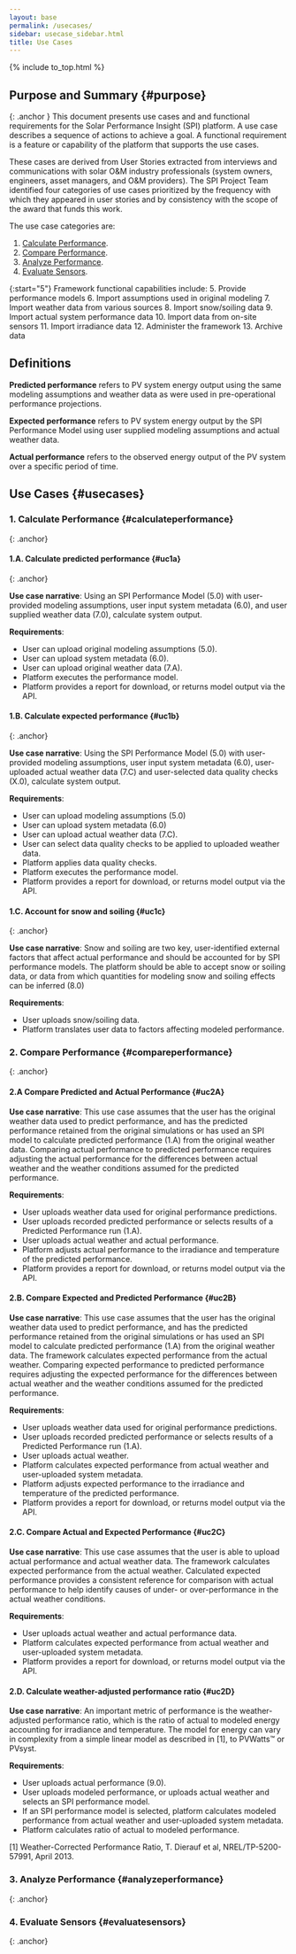 ```yaml
---
layout: base
permalink: /usecases/
sidebar: usecase_sidebar.html
title: Use Cases
---
```


{% include to_top.html %}

## Purpose and Summary {#purpose}
{: .anchor }
This document presents use cases and and functional requirements for the Solar Performance
Insight (SPI) platform. A use case describes a sequence of actions to achieve a goal. A functional
requirement is a feature or capability of the platform that supports the use cases.

These cases are derived from User Stories extracted from interviews and communications with solar
O&M industry professionals (system owners, engineers, asset managers, and O&M providers). The SPI
Project Team identified four categories of use cases prioritized by the frequency with which they
appeared in user stories and by consistency with the scope of the award that funds this work.

The use case categories are:

1. [Calculate Performance](#calculateperformance).
2. [Compare Performance](#compareperformance).
3. [Analyze Performance](#analyzeperformance).
4. [Evaluate Sensors](#evaluatesensors).

{:start="5"}
Framework functional capabilities include:
5. Provide performance models
6. Import assumptions used in original modeling
7. Import weather data from various sources
8. Import snow/soiling data
9. Import actual system performance data
10. Import  data from on-site sensors
11. Import irradiance data
12. Administer the framework
13. Archive data

## Definitions

**Predicted performance** refers to PV system energy output using the same modeling assumptions
 and weather data as were used in pre-operational performance projections.

**Expected performance** refers to PV system energy output by the SPI Performance Model using
user supplied modeling assumptions and actual weather data.

**Actual performance** refers to the observed energy output of the PV system over a specific period of time.

## Use Cases {#usecases}

### 1. Calculate Performance {#calculateperformance}
{: .anchor}

#### 1.A. Calculate predicted performance {#uc1a}
{: .anchor}

**Use case narrative**: Using an SPI Performance Model (5.0) with user-provided modeling assumptions,
user input system metadata (6.0), and user supplied weather data (7.0), calculate system output.

**Requirements**:

- User can upload original modeling assumptions (5.0).
- User can upload system metadata (6.0).
- User can upload original weather data (7.A).
- Platform executes the performance model.
- Platform provides a report for download, or returns model output via the API.

#### 1.B. Calculate expected performance {#uc1b}
{: .anchor}

**Use case narrative**: Using the SPI Performance Model (5.0) with user-provided modeling assumptions,
user input system metadata (6.0), user-uploaded actual weather data (7.C) and user-selected data quality checks (X.0),
calculate system output.

**Requirements**:
- User can upload modeling assumptions (5.0)
- User can upload system metadata (6.0)
- User can upload actual weather data (7.C).
- User can select data quality checks to be applied to uploaded weather data.
- Platform applies data quality checks.
- Platform executes the performance model.
- Platform provides a report for download, or returns model output via the API.

#### 1.C. Account for snow and soiling {#uc1c}
{: .anchor}

**Use case narrative**: Snow and soiling are two key, user-identified external factors that affect
 actual performance and should be accounted for by SPI performance models. The platform should be
 able to accept snow or soiling data, or data from which quantities for modeling snow
 and soiling effects can be inferred (8.0)

**Requirements**:
- User uploads snow/soiling data.
- Platform translates user data to factors affecting modeled performance.

### 2. Compare Performance {#compareperformance}
{: .anchor}

#### 2.A Compare Predicted and Actual Performance {#uc2A}

**Use case narrative**: This use case assumes that the user has the original weather data
used to predict performance, and has the predicted performance retained from the original simulations
or has used an SPI model to calculate predicted performance (1.A) from the original weather data.
Comparing actual performance to predicted performance requires adjusting the actual performance for
the differences between actual weather and the weather conditions assumed for the predicted performance.

**Requirements**:
- User uploads weather data used for original performance predictions.
- User uploads recorded predicted performance or selects results of a Predicted Performance run (1.A).
- User uploads actual weather and actual performance.
- Platform adjusts actual performance to the irradiance and temperature of the predicted performance.
- Platform provides a report for download, or returns model output via the API.

#### 2.B. Compare Expected and Predicted Performance {#uc2B}

**Use case narrative**: This use case assumes that the user has the original weather data
used to predict performance, and has the predicted performance retained from the original simulations
or has used an SPI model to calculate predicted performance (1.A) from the original weather data.
The framework calculates expected performance from the actual weather. Comparing expected performance
to predicted performance requires adjusting the expected performance for the differences between
actual weather and the weather conditions assumed for the predicted performance.

**Requirements**:
- User uploads weather data used for original performance predictions.
- User uploads recorded predicted performance or selects results of a Predicted Performance run (1.A).
- User uploads actual weather.
- Platform calculates expected performance from actual weather and user-uploaded system metadata.
- Platform adjusts expected performance to the irradiance and temperature of the predicted performance.
- Platform provides a report for download, or returns model output via the API.

#### 2.C. Compare Actual and Expected Performance {#uc2C}

**Use case narrative**: This use case assumes that the user is able to upload actual performance and actual
weather data. The framework calculates expected performance from the actual weather. Calculated expected performance
provides a consistent reference for comparison with actual performance to help identify causes of under- or
over-performance in the actual weather conditions.

**Requirements**:
- User uploads actual weather and actual performance data.
- Platform calculates expected performance from actual weather and user-uploaded system metadata.
- Platform provides a report for download, or returns model output via the API.

#### 2.D. Calculate weather-adjusted performance ratio {#uc2D}

**Use case narrative**: An important metric of performance is the weather-adjusted performance ratio,
which is the ratio of actual to modeled energy accounting for irradiance and temperature. The model for energy
can vary in complexity from a simple linear model as described in [1], to PVWatts™ or PVsyst.

**Requirements**:
- User uploads actual performance (9.0).
- User uploads modeled performance, or uploads actual weather and selects an SPI performance model.
- If an SPI performance model is selected, platform calculates modeled performance from actual weather
  and user-uploaded system metadata.
- Platform calculates ratio of actual to modeled performance.

[1] Weather-Corrected Performance Ratio, T. Dierauf et al, NREL/TP-5200-57991, April 2013.

### 3. Analyze Performance {#analyzeperformance}
{: .anchor}

### 4. Evaluate Sensors {#evaluatesensors}
{: .anchor}

